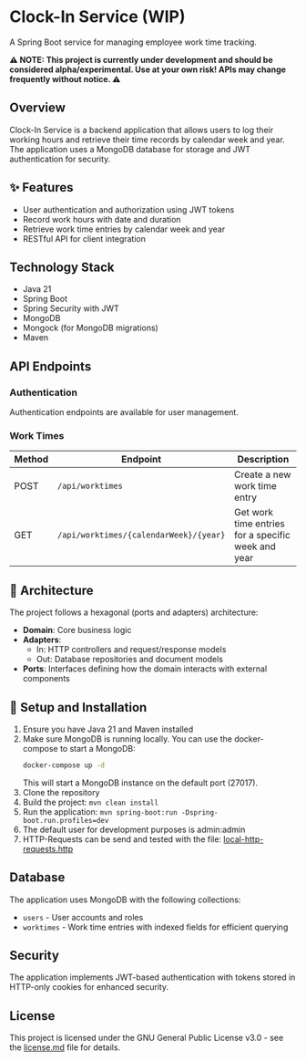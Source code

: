 # Clock-In Service (WIP)

A Spring Boot service for managing employee work time tracking.


**⚠️ NOTE: This project is currently under development and should be considered alpha/experimental. Use at your own risk! APIs may change frequently without notice. ⚠️**

## Overview

Clock-In Service is a backend application that allows users to log their working hours and retrieve their time records
by calendar week and year. The application uses a MongoDB database for storage and JWT authentication for security.

## ✨ Features

- User authentication and authorization using JWT tokens
- Record work hours with date and duration
- Retrieve work time entries by calendar week and year
- RESTful API for client integration

## Technology Stack

- Java 21
- Spring Boot
- Spring Security with JWT
- MongoDB
- Mongock (for MongoDB migrations)
- Maven

## API Endpoints

### Authentication

Authentication endpoints are available for user management.

### Work Times

| Method | Endpoint                               | Description                                        |
|--------|----------------------------------------|----------------------------------------------------|
| POST   | `/api/worktimes`                       | Create a new work time entry                       |
| GET    | `/api/worktimes/{calendarWeek}/{year}` | Get work time entries for a specific week and year |

## 🔌 Architecture

The project follows a hexagonal (ports and adapters) architecture:

- **Domain**: Core business logic
- **Adapters**:
    - In: HTTP controllers and request/response models
    - Out: Database repositories and document models
- **Ports**: Interfaces defining how the domain interacts with external components

## 📖 Setup and Installation

1. Ensure you have Java 21 and Maven installed
2. Make sure MongoDB is running locally. You can use the docker-compose to start a MongoDB:
   ```bash
   docker-compose up -d
   ```
   This will start a MongoDB instance on the default port (27017). 
3. Clone the repository
4. Build the project: `mvn clean install`
5. Run the application: `mvn spring-boot:run -Dspring-boot.run.profiles=dev`
6. The default user for development purposes is admin:admin
7. HTTP-Requests can be send and tested with the file: [local-http-requests.http](local-http-requests.http)

## Database

The application uses MongoDB with the following collections:

- `users` - User accounts and roles
- `worktimes` - Work time entries with indexed fields for efficient querying

## Security

The application implements JWT-based authentication with tokens stored in HTTP-only cookies for enhanced security.

## License

This project is licensed under the GNU General Public License v3.0 - see the [license.md](license.md) file for details.
